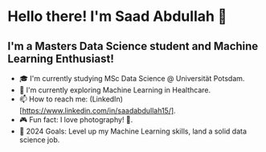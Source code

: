 # Hello there! I'm Saad Abdullah 👋

## I'm a Masters Data Science student and Machine Learning Enthusiast!

- 🎓 I'm currently studying MSc Data Science @ Universität Potsdam.
- 🌱 I'm currently exploring Machine Learning in Healthcare.
- 📫 How to reach me: (LinkedIn)[https://www.linkedin.com/in/saadabdullah15/].
- 🎮 Fun fact: I love photography! 📸.
- 🎯 2024 Goals: Level up my Machine Learning skills, land a solid data science job.
